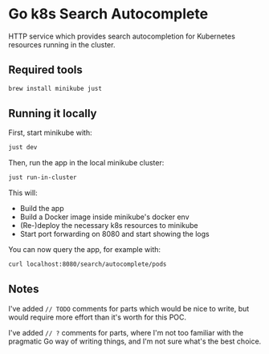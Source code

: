 # Go k8s Search Autocomplete

HTTP service which provides search autocompletion for Kubernetes resources running in the cluster.

## Required tools

```sh
brew install minikube just
```

## Running it locally

First, start minikube with:

```sh
just dev
```

Then, run the app in the local minikube cluster:

```sh
just run-in-cluster
```

This will:
- Build the app
- Build a Docker image inside minikube's docker env
- (Re-)deploy the necessary k8s resources to minikube
- Start port forwarding on 8080 and start showing the logs

You can now query the app, for example with:

```sh
curl localhost:8080/search/autocomplete/pods
```

## Notes

I've added `// TODO` comments for parts which would be nice to write, but would require more effort than it's worth for this POC.

I've added `// ?` comments for parts, where I'm not too familiar with the pragmatic Go way of writing things, and I'm not sure what's the best choice.
